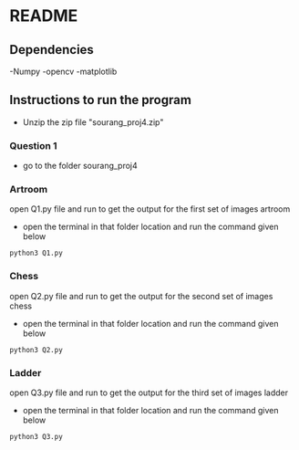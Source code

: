 # README

## Dependencies
-Numpy
-opencv
-matplotlib

## Instructions to run the program
- Unzip the zip file "sourang_proj4.zip"
### Question 1

- go to the folder sourang_proj4
### Artroom
open Q1.py file and run to get the output for the first set of images artroom
- open the terminal in that folder location and run the command given below
```
python3 Q1.py
```
### Chess
open Q2.py file and run to get the output for the second set of images chess
- open the terminal in that folder location and run the command given below
```
python3 Q2.py
```
### Ladder
open Q3.py file and run to get the output for the third set of images ladder
- open the terminal in that folder location and run the command given below
```
python3 Q3.py
```